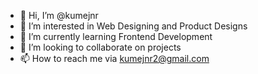 - 👋 Hi, I’m @kumejnr
- 👀 I’m interested in Web Designing and Product Designs
- 🌱 I’m currently learning Frontend Development
- 💞️ I’m looking to collaborate on projects
- 📫 How to reach me via kumejnr2@gmail.com

<!---
kumejnr/kumejnr is a ✨ special ✨ repository because its `README.md` (this file) appears on your GitHub profile.
You can click the Preview link to take a look at your changes.
--->
